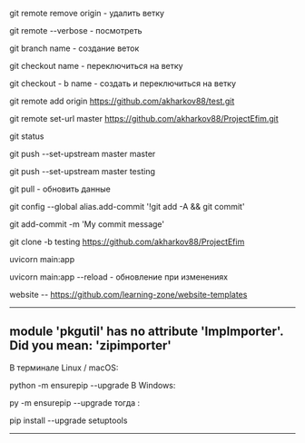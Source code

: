 git remote remove origin - удалить ветку

git remote --verbose   - посмотреть

git branch  name - создание веток

git checkout name - переключиться на ветку

git checkout - b name - создать и переключиться на ветку

git remote add origin https://github.com/akharkov88/test.git

git remote set-url master https://github.com/akharkov88/ProjectEfim.git

git status

git push --set-upstream master master

git push --set-upstream master testing

git pull - обновить данные

git config --global alias.add-commit '!git add -A && git commit'

git add-commit -m 'My commit message'

git clone -b testing  https://github.com/akharkov88/ProjectEfim

uvicorn main:app

uvicorn main:app --reload - обновление при изменениях

website  --  https://github.com/learning-zone/website-templates

--------------------------------------------------
module 'pkgutil' has no attribute 'ImpImporter'. Did you mean: 'zipimporter'
-------------------------------------------------


В терминале Linux / macOS:

python -m ensurepip --upgrade
В Windows:

py -m ensurepip --upgrade
тогда :

pip install --upgrade setuptools


-------------------------------------------------